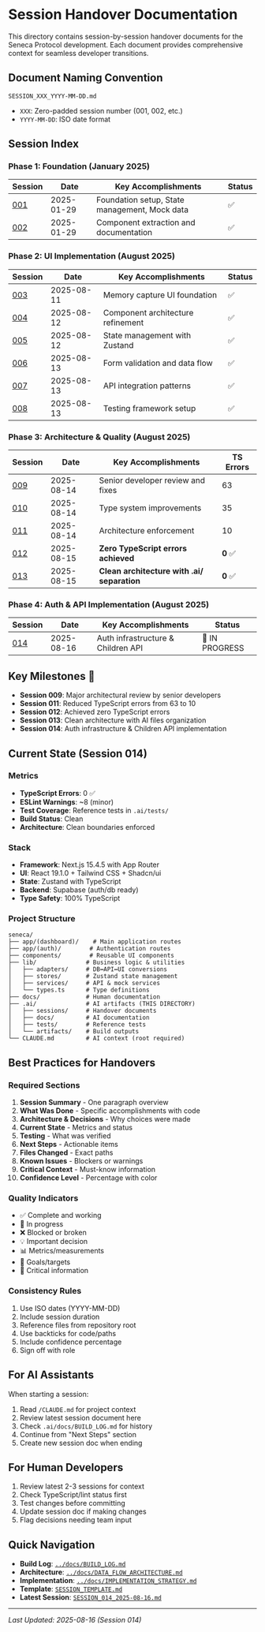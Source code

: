 # Session Handover Documentation

This directory contains session-by-session handover documents for the Seneca Protocol development. Each document provides comprehensive context for seamless developer transitions.

## Document Naming Convention

```
SESSION_XXX_YYYY-MM-DD.md
```
- `XXX`: Zero-padded session number (001, 002, etc.)
- `YYYY-MM-DD`: ISO date format

## Session Index

### Phase 1: Foundation (January 2025)
| Session | Date | Key Accomplishments | Status |
|---------|------|-------------------|---------|
| [001](SESSION_001_2025-01-29.md) | 2025-01-29 | Foundation setup, State management, Mock data | ✅ |
| [002](SESSION_002_2025-01-29.md) | 2025-01-29 | Component extraction and documentation | ✅ |

### Phase 2: UI Implementation (August 2025)
| Session | Date | Key Accomplishments | Status |
|---------|------|-------------------|---------|
| [003](SESSION_003_2025-08-11.md) | 2025-08-11 | Memory capture UI foundation | ✅ |
| [004](SESSION_004_2025-08-12.md) | 2025-08-12 | Component architecture refinement | ✅ |
| [005](SESSION_005_2025-08-12.md) | 2025-08-12 | State management with Zustand | ✅ |
| [006](SESSION_006_2025-08-13.md) | 2025-08-13 | Form validation and data flow | ✅ |
| [007](SESSION_007_2025-08-13.md) | 2025-08-13 | API integration patterns | ✅ |
| [008](SESSION_008_2025-08-13.md) | 2025-08-13 | Testing framework setup | ✅ |

### Phase 3: Architecture & Quality (August 2025)
| Session | Date | Key Accomplishments | TS Errors |
|---------|------|-------------------|-----------|
| [009](SESSION_009_2025-08-14.md) | 2025-08-14 | Senior developer review and fixes | 63 |
| [010](SESSION_010_2025-08-14.md) | 2025-08-14 | Type system improvements | 35 |
| [011](SESSION_011_2025-08-14.md) | 2025-08-14 | Architecture enforcement | 10 |
| [012](SESSION_012_2025-08-15.md) | 2025-08-15 | **Zero TypeScript errors achieved** | **0** ✅ |
| [013](SESSION_013_2025-08-15.md) | 2025-08-15 | **Clean architecture with .ai/ separation** | **0** ✅ |

### Phase 4: Auth & API Implementation (August 2025)
| Session | Date | Key Accomplishments | Status |
|---------|------|-------------------|---------|
| [014](SESSION_014_2025-08-16.md) | 2025-08-16 | Auth infrastructure & Children API | 🔄 IN PROGRESS |

## Key Milestones 🎯

- **Session 009**: Major architectural review by senior developers
- **Session 011**: Reduced TypeScript errors from 63 to 10
- **Session 012**: Achieved zero TypeScript errors
- **Session 013**: Clean architecture with AI files organization
- **Session 014**: Auth infrastructure & Children API implementation

## Current State (Session 014)

### Metrics
- **TypeScript Errors**: 0 ✅
- **ESLint Warnings**: ~8 (minor)
- **Test Coverage**: Reference tests in `.ai/tests/`
- **Build Status**: Clean
- **Architecture**: Clean boundaries enforced

### Stack
- **Framework**: Next.js 15.4.5 with App Router
- **UI**: React 19.1.0 + Tailwind CSS + Shadcn/ui
- **State**: Zustand with TypeScript
- **Backend**: Supabase (auth/db ready)
- **Type Safety**: 100% TypeScript

### Project Structure
```
seneca/
├── app/(dashboard)/    # Main application routes
├── app/(auth)/        # Authentication routes
├── components/        # Reusable UI components
├── lib/              # Business logic & utilities
│   ├── adapters/     # DB↔API↔UI conversions
│   ├── stores/       # Zustand state management
│   ├── services/     # API & mock services
│   └── types.ts      # Type definitions
├── docs/             # Human documentation
├── .ai/              # AI artifacts (THIS DIRECTORY)
│   ├── sessions/     # Handover documents
│   ├── docs/         # AI documentation
│   ├── tests/        # Reference tests
│   └── artifacts/    # Build outputs
└── CLAUDE.md         # AI context (root required)
```

## Best Practices for Handovers

### Required Sections
1. **Session Summary** - One paragraph overview
2. **What Was Done** - Specific accomplishments with code
3. **Architecture & Decisions** - Why choices were made
4. **Current State** - Metrics and status
5. **Testing** - What was verified
6. **Next Steps** - Actionable items
7. **Files Changed** - Exact paths
8. **Known Issues** - Blockers or warnings
9. **Critical Context** - Must-know information
10. **Confidence Level** - Percentage with color

### Quality Indicators
- ✅ Complete and working
- 🚧 In progress
- ❌ Blocked or broken
- 💡 Important decision
- 📊 Metrics/measurements
- 🎯 Goals/targets
- 📌 Critical information

### Consistency Rules
1. Use ISO dates (YYYY-MM-DD)
2. Include session duration
3. Reference files from repository root
4. Use backticks for code/paths
5. Include confidence percentage
6. Sign off with role

## For AI Assistants

When starting a session:
1. Read `/CLAUDE.md` for project context
2. Review latest session document here
3. Check `.ai/docs/BUILD_LOG.md` for history
4. Continue from "Next Steps" section
5. Create new session doc when ending

## For Human Developers

1. Review latest 2-3 sessions for context
2. Check TypeScript/lint status first
3. Test changes before committing
4. Update session doc if making changes
5. Flag decisions needing team input

## Quick Navigation

- **Build Log**: [`../docs/BUILD_LOG.md`](../docs/BUILD_LOG.md)
- **Architecture**: [`../docs/DATA_FLOW_ARCHITECTURE.md`](../docs/DATA_FLOW_ARCHITECTURE.md)
- **Implementation**: [`../docs/IMPLEMENTATION_STRATEGY.md`](../docs/IMPLEMENTATION_STRATEGY.md)
- **Template**: [`SESSION_TEMPLATE.md`](SESSION_TEMPLATE.md)
- **Latest Session**: [`SESSION_014_2025-08-16.md`](SESSION_014_2025-08-16.md)

---

*Last Updated: 2025-08-16 (Session 014)*